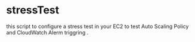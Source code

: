 # stressTest
this script to configure a stress test in your EC2 to test Auto Scaling Policy and CloudWatch Alerm triggring . 

